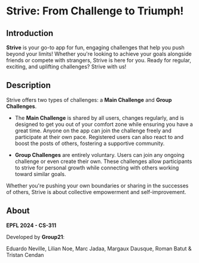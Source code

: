 # Strive: From Challenge to Triumph!

## Introduction

**Strive** is your go-to app for fun, engaging challenges that help you push beyond your limits! Whether you're looking to achieve your goals alongside friends or compete with strangers, Strive is here for you. Ready for regular, exciting, and uplifting challenges? Strive with us!

## Description

Strive offers two types of challenges: a **Main Challenge** and **Group Challenges**.

- The **Main Challenge** is shared by all users, changes regularly, and is designed to get you out of your comfort zone while ensuring you have a great time. Anyone on the app can join the challenge freely and participate at their own pace. Registered users can also react to and boost the posts of others, fostering a supportive community.

- **Group Challenges** are entirely voluntary. Users can join any ongoing challenge or even create their own. These challenges allow participants to strive for personal growth while connecting with others working toward similar goals.

Whether you're pushing your own boundaries or sharing in the successes of others, Strive is about collective empowerment and self-improvement.

## About

**EPFL 2024 - CS-311**

Developed by **Group21**:

Eduardo Neville, Lilian Noe, Marc Jadaa, Margaux Dausque, Roman Batut & Tristan Cendan
